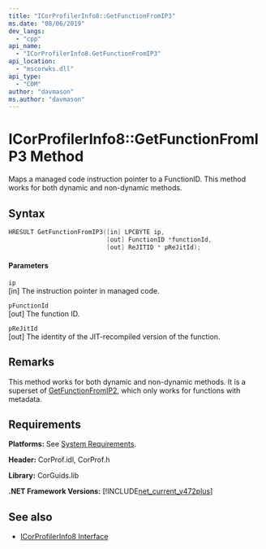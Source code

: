```yaml
---
title: "ICorProfilerInfo8::GetFunctionFromIP3"
ms.date: "08/06/2019"
dev_langs:
  - "cpp"
api_name:
  - "ICorProfilerInfo8.GetFunctionFromIP3"
api_location:
  - "mscorwks.dll"
api_type:
  - "COM"
author: "davmason"
ms.author: "davmason"
---
```

# ICorProfilerInfo8::GetFunctionFromIP3 Method

Maps a managed code instruction pointer to a FunctionID. This method works for both dynamic and non-dynamic methods.

## Syntax

```cpp
HRESULT GetFunctionFromIP3([in] LPCBYTE ip,
                           [out] FunctionID *functionId,
                           [out] ReJITID * pReJitId);
```

#### Parameters

`ip` \
[in] The instruction pointer in managed code.

`pFunctionId` \
[out] The function ID.

`pReJitId` \
[out] The identity of the JIT-recompiled version of the function.

## Remarks

This method works for both dynamic and non-dynamic methods. It is a superset of [GetFunctionFromIP2](icorprofilerinfo4-getfunctionfromip2-method.md), which only works for functions with metadata.

## Requirements

**Platforms:** See [System Requirements](../../../../docs/framework/get-started/system-requirements.md).

**Header:** CorProf.idl, CorProf.h

**Library:** CorGuids.lib

**.NET Framework Versions:** [!INCLUDE[net_current_v472plus](../../../../includes/net-current-v472plus.md)]

## See also

- [ICorProfilerInfo8 Interface](../../../../docs/framework/unmanaged-api/profiling/icorprofilerinfo8-interface.md)
